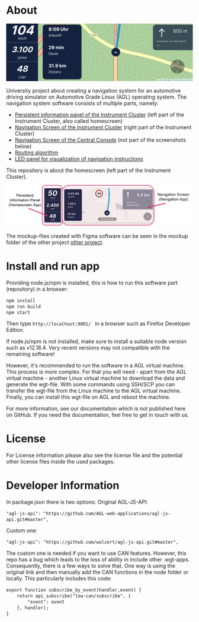 # About

<!--![preview](readme_files/preview8.png)-->
![preview](readme_files/Animation_Snippet.gif)

University project about creating a navigation system for an automotive driving simulator on Automotive Grade Linux (AGL) operating system. 
The navigation system software consists of multiple parts, namely:

- [Persistent information panel of the Instrument Cluster](https://github.com/FabianGermany/Homescreen-Instrument-Cluster) (left part of the Instrument Cluster, also called homescreen)
- [Navigation Screen of the Instrument Cluster](https://github.com/FabianGermany/Navigation-System-Instrument-Cluster) (right part of the Instrument Cluster)
- [Navigation Screen of the Central Console](https://github.com/philipnglr/agl-html5-navigation) (not part of the screenshots below)
- [Routing algorithm](https://github.com/SebEckl/agl-service-routing.git)
- [LED panel for visualization of navigation instructions](https://github.com/mueller-kai/Arduino_LedCode-for-Driving-Simulator)


This repository is about the homescreen (left part of the Instrument Cluster).

<!--![preview](readme_files/preview3.png)-->
![preview](readme_files/Mockup-Separation-into-Apps.png)

The mockup-files created with Figma software can be seen in the mockup folder of the other project [other project](https://github.com/FabianGermany/Navigation-System-Instrument-Cluster).



# Install and run app

Providing node.js/npm is installed, this is how to run this software part (repository) in a browser:
```
npm install
npm run build
npm start
```
Then type 
```http://localhost:9001/ ```
in a browser such as Firefox Developer Edition.

If node.js/npm is not installed, make sure to install a suitable node version such as v12.18.4. Very recent versions may not compatible with the remaining software!

However, it's recommended to run the software in a AGL virtual machine. This process is more complex. For that you will need - apart from the AGL virtual machine - another Linux virtual machine to download the data and generate the wgt-file. With some commands using SSH/SCP you can transfer the wgt-file from the Linux machine to the AGL virtual machine. Finally, you can install this wgt-file on AGL and reboot the machine. 

For more information, see our documentation which is not published here on GitHub. If you need the documentation, feel free to get in touch with us.



# License
For License information please also see the license file and the potential other license files inside the used packages.



# Developer Information
In package.json there is two options:
Original AGL-JS-API:
```
"agl-js-api": "https://github.com/AGL-web-applications/agl-js-api.git#master",
```
Custom one:
```
"agl-js-api": "https://github.com/walzert/agl-js-api.git#master",
```


The custom one is needed if you want to use CAN features. However, this repo has a bug which leads to the loss of ability in include other .wgt-apps. Consequently, there is a few ways to solve that. One way is using the original link and then manually add the CAN functions in the node folder or locally. This particularly includes this code:

```
export function subscribe_by_event(handler,event) {
    return api_subscribe("low-can/subscribe", {
        "event": event
    }, handler);
}
```


